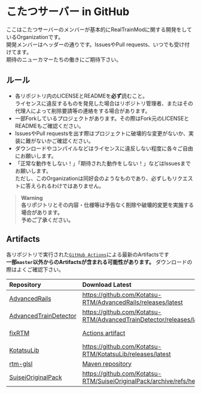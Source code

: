 # こたつサーバー in GitHub

ここはこたつサーバーのメンバーが基本的にRealTrainModに関する開発をしているOrganizationです。  
開発メンバーはヘッダーの通りです。IssuesやPull requests、いつでも受け付けてます。  
期待のニューカマーたちの働きにご期待下さい。

## ルール

- 各リポジトリ内のLICENSEとREADMEを**必ず**読むこと。  
  ライセンスに違反するものを発見した場合はリポジトリ管理者、またはその代理人によって削除要請等の連絡をする場合があります。
- 一部Forkしているプロジェクトがあります。その際はFork元のLICENSEとREADMEもご確認ください。
- IssuesやPull requestsを出す際はプロジェクトに破壊的な変更がないか、実装に難がないかご確認ください。
- ダウンロードやコンパイルなどはライセンスに違反しない程度に各々ご自由にお願いします。
- 「正常な動作をしない！」「期待された動作をしない！」などはIssuesまでお願いします。  
  ただし、このOrganizationは同好会のようなものであり、必ずしもリクエストに答えられるわけではありません。

> **Warning**  
> **各リポジトリとその内容・仕様等は予告なく削除や破壊的変更を実施する場合があります。**  
> **予めご了承ください。**

## Artifacts

各リポジトリで実行された[`GitHub Actions`](https://github.co.jp/features/actions)による最新のArtifactsです  
**一部`master`以外からのArtifactsが含まれる可能性があります。** ダウンロードの際はよくご確認下さい。

| Repository | Download Latest | Status |
| :--- | :--- | :---: |
| [AdvancedRails](https://github.com/Kotatsu-RTM/AdvancedRails) | https://github.com/Kotatsu-RTM/AdvancedRails/releases/latest | [![Build](https://github.com/Kotatsu-RTM/AdvancedRails/actions/workflows/build.yml/badge.svg?branch=main)](https://github.com/Kotatsu-RTM/AdvancedRails/actions/workflows/build.yml) |
| [AdvancedTrainDetector](https://github.com/Kotatsu-RTM/AdvancedTrainDetector) | https://github.com/Kotatsu-RTM/AdvancedTrainDetector/releases/latest | [![Build](https://github.com/Kotatsu-RTM/AdvancedTrainDetector/actions/workflows/build.yml/badge.svg?branch=master)](https://github.com/Kotatsu-RTM/AdvancedTrainDetector/actions/workflows/build.yml) |
| [fixRTM](https://github.com/Kotatsu-RTM/fixRTM) | [Actions artifact](https://github.com/Kotatsu-RTM/fixRTM/actions) | [![Build](https://github.com/Kotatsu-RTM/fixRTM/actions/workflows/build.yml/badge.svg?branch=master)](https://github.com/Kotatsu-RTM/fixRTM/actions/workflows/build.yml) |
| [KotatsuLib](https://github.com/Kotatsu-RTM/KotatsuLib) | https://github.com/Kotatsu-RTM/KotatsuLib/releases/latest | [![Build](https://github.com/Kotatsu-RTM/KotatsuLib/actions/workflows/build.yml/badge.svg?branch=master)](https://github.com/Kotatsu-RTM/KotatsuLib/actions/workflows/build.yml) |
| [rtm-glsl](https://github.com/Kotatsu-RTM/rtm-glsl) | [Maven repository](https://repo.siro256.dev/#browse/browse:maven-public:dev%2Fsiro256%2Fforgelib%2Frtm-glsl) | |
| [SuiseiOriginalPack](https://github.com/Kotatsu-RTM/SuiseiOriginalPack) | https://github.com/Kotatsu-RTM/SuiseiOriginalPack/archive/refs/heads/main.zip | |
